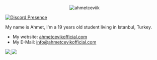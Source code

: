 <!-- STARTED:: Profile Views Area -->
<p align="center"> <img src="https://komarev.com/ghpvc/?username=ahmetceviik&label=Profile%20views&color=0e75b6&style=flat" alt="ahmetceviik" /> </p>
<!-- END:: Profile Views Area -->

<!-- STARTED:: Discord Area -->
[![Discord Presence](https://lanyard-profile-readme.vercel.app/api/742048552364146708)](https://discord.com/users/742048552364146708)
<!-- END:: Discord Area -->

<!-- STARTED:: About Me Area -->
My name is Ahmet, I'm a 19 years old student living in Istanbul, Turkey.

- My website: [ahmetcevikofficial.com](https://ahmetcevikofficial.com)
- My E-Mail: [info@ahmetcevikofficial.com](mailto:info@ahmetcevikofficial.com)
<!-- END:: About Me Area -->

<!-- STARTED:: Github Status Area -->
<a href="https://github.com/ahmetceviik" alt="ahmetceviik github status">
    <img src="https://github-readme-stats.vercel.app/api?username=ahmetceviik&count_private=true&hide_border=true&show_icons=true&include_all_commits=true&bg_color=0d1117&title_color=218ee6&text_color=FFFFFF&icon_color=218ee6">
    <img src="https://github-readme-stats.vercel.app/api/top-langs/?username=ahmetceviik&layout=compact&theme=nord&hide_border=true&bg_color=0d1117&border_radius=6&title_color=218ee6">
</a>
<!-- END:: Github Status Area -->


